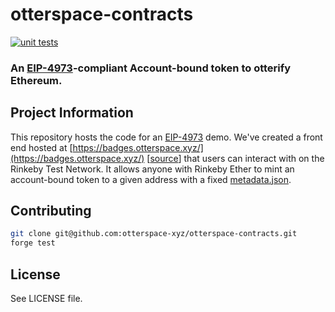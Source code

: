 # otterspace-contracts

[![unit tests](https://github.com/otterspace-xyz/otterspace-contracts/actions/workflows/main.yml/badge.svg)](https://github.com/otterspace-xyz/otterspace-contracts/actions/workflows/main.yml)

### An [EIP-4973](https://github.com/ethereum/EIPs/pull/4973)-compliant Account-bound token to otterify Ethereum.

## Project Information

This repository hosts the code for an
[EIP-4973](https://otterspace-xyz.github.io/badges/) demo. We've created a
front end hosted at
[https://badges.otterspace.xyz/](https://badges.otterspace.xyz/)
[[source](https://github.com/otterspace-xyz/badges)] that users can interact
with on the Rinkeby Test Network. It allows anyone with Rinkeby Ether to mint
an account-bound token to a given address with a fixed
[metadata.json](./metadata.json).

## Contributing

```bash
git clone git@github.com:otterspace-xyz/otterspace-contracts.git
forge test
```

## License

See LICENSE file.
